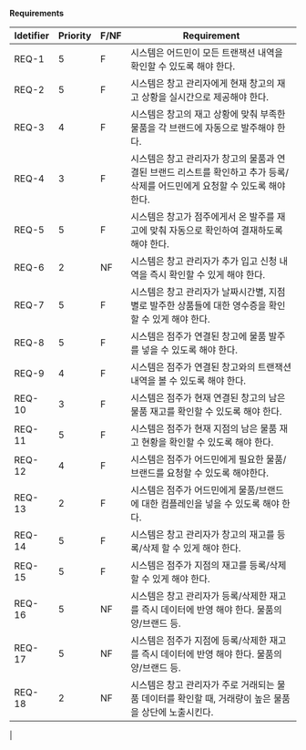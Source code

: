 **Requirements**

| Idetifier | Priority | F/NF | Requirement                                                  |
| --------- | -------- | ---- | ------------------------------------------------------------ |
| REQ-1     | 5        | F    | 시스템은 어드민이 모든 트랜잭션 내역을 확인할 수 있도록 해야 한다. |
| REQ-2     | 5        | F    | 시스템은 창고 관리자에게 현재 창고의 재고 상황을 실시간으로 제공해야 한다. |
| REQ-3     | 4        | F    | 시스템은 창고의 재고 상황에 맞춰 부족한 물품을 각 브랜드에 자동으로 발주해야 한다. |
| REQ-4     | 3        | F    | 시스템은 창고 관리자가 창고의 물품과 연결된 브랜드 리스트를 확인하고 추가 등록/삭제를 어드민에게 요청할 수 있도록 해야 한다. |
| REQ-5     | 5        | F    | 시스템은 창고가 점주에게서 온 발주를 재고에 맞춰 자동으로 확인하여 결재하도록 해야 한다. |
| REQ-6     | 2        | NF   | 시스템은 창고 관리자가 추가 입고 신청 내역을 즉시 확인할 수 있게 해야 한다. |
| REQ-7     | 5        | F    | 시스템은 창고 관리자가 날짜시간별, 지점별로 발주한 상품들에 대한 영수증을 확인할 수 있게 해야 한다. |
| REQ-8     | 5        | F    | 시스템은 점주가 연결된 창고에 물품 발주를 넣을 수 있도록 해야 한다. |
| REQ-9     | 4        | F    | 시스템은 점주가 연결된 창고와의 트랜잭션 내역을 볼 수 있도록 해야 한다. |
| REQ-10    | 3        | F   | 시스템은 점주가 현재 연결된 창고의 남은 물품 재고를 확인할 수 있도록 해야 한다. |
| REQ-11    | 5        | F    | 시스템은 점주가 현재 지점의 남은 물품 재고 현황을 확인할 수 있도록 해야 한다. |
| REQ-12    | 4        | F    | 시스템은 점주가 어드민에게 필요한 물품/브랜드를 요청할 수 있도록 해야한다. |
| REQ-13    | 2        | F    | 시스템은 점주가 어드민에게 물품/브랜드에 대한 컴플레인을 넣을 수 있도록 해야 한다. |
| REQ-14    | 5        | F    | 시스템은 창고 관리자가 창고의 재고를 등록/삭제 할 수 있게 해야 한다. |
| REQ-15    | 5        | F    | 시스템은 점주가 지점의 재고를 등록/삭제 할 수 있게 해야 한다.  |
| REQ-16    | 5        | NF    | 시스템은 창고 관리자가 등록/삭제한 재고를 즉시 데이터에 반영 해야 한다. 물품의 양/브랜드 등. |
| REQ-17    | 5        | NF    | 시스템은 점주가 지점에 등록/삭제한 재고를 즉시 데이터에 반영 해야 한다. 물품의 양/브랜드 등. |
| REQ-18    | 2        | NF   | 시스템은 창고 관리자가 주로 거래되는 물품 데이터를 확인할 때, 거래량이 높은 물품을 상단에 노출시킨다.  |
| 




